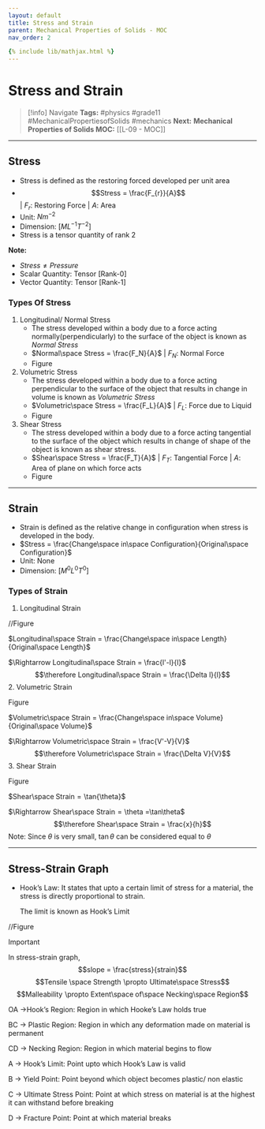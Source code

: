 ```yaml
---
layout: default
title: Stress and Strain
parent: Mechanical Properties of Solids - MOC
nav_order: 2

{% include lib/mathjax.html %}
---
```


# Stress and Strain

> [!info] Navigate
> **Tags:** #physics #grade11 #MechanicalPropertiesofSolids #mechanics
> **Next:** 
> **Mechanical Properties of Solids MOC:** [[L-09 - MOC]]

---
## Stress

- Stress is defined as the restoring forced developed per unit area
- $$Stress = \frac{F_{r}}{A}$$ | $F_r$: Restoring Force | $A$: Area
- Unit: $Nm^{− 2}$
- Dimension: $[ML^{-1}T^{-2}]$
- Stress is a tensor quantity of rank 2

**Note:**

- $Stress \neq Pressure$
- Scalar Quantity: Tensor [Rank-0]
- Vector Quantity: Tensor [Rank-1]

### Types Of Stress

1. Longitudinal/ Normal Stress
    - The stress developed within a body due to a force acting normally(perpendicularly) to the surface of the object is known as *Normal Stress*
    - $Normal\space Stress = \frac{F_N}{A}$ $|$ $F_N$: Normal Force
    - Figure
2. Volumetric Stress
    - The stress developed within a body due to a force acting perpendicular to the surface of the object that results in change in volume is known as *Volumetric Stress*
    - $Volumetric\space Stress = \frac{F_L}{A}$ | $F_L$: Force due to Liquid
    - Figure
3. Shear Stress
    - The stress developed within a body due to a force acting tangential to the surface of the object which results in change of shape of the object is known as shear stress.
    - $Shear\space Stress = \frac{F_T}{A}$ $|$ $F_T$: Tangential Force $|$ $A$: Area of plane on which force acts
    - Figure

---

## Strain

- Strain is defined as the relative change in configuration when stress is developed in the body.
- $Stress = \frac{Change\space in\space Configuration}{Original\space Configuration}$
- Unit: None
- Dimension: $[M^0L^0T^0]$

### Types of Strain

1. Longitudinal Strain

//Figure

$Longitudinal\space Strain = \frac{Change\space in\space Length}{Original\space Length}$

$\Rightarrow Longitudinal\space Strain = \frac{l'-l}{l}$
$$\therefore Longitudinal\space Strain = \frac{\Delta l}{l}$$
2. Volumetric Strain

Figure

$Volumetric\space Strain = \frac{Change\space in\space Volume}{Original\space Volume}$

$\Rightarrow Volumetric\space Strain = \frac{V'-V}{V}$
$$\therefore Volumetric\space Strain = \frac{\Delta V}{V}$$
3. Shear Strain

Figure

$Shear\space Strain = \tan{\theta}$

$\Rightarrow Shear\space Strain = \theta =\tan\theta$
$$\therefore Shear\space Strain = \frac{x}{h}$$
Note: Since $\theta$ is very small, $\tan{\theta}$ can be considered equal to $\theta$    

---

## Stress-Strain Graph

- Hook’s Law: It states that upto a certain limit of stress for a material, the stress is directly proportional to strain.
    
    The limit is known as Hook’s Limit
    

//Figure

> [!Important]
> In stress-strain graph, 
> $$slope = \frac{stress}{strain}$$
> $$Tensile \space Strength \propto Ultimate\space Stress$$
> $$Malleability \propto Extent\space of\space Necking\space Region$$

OA →Hook’s Region: Region in which Hooke’s Law holds true

BC → Plastic Region: Region in which any deformation made on material is permanent

CD → Necking Region: Region in which material begins to flow

A → Hook’s Limit: Point upto which Hook’s Law is valid

B → Yield Point: Point beyond which object becomes plastic/ non elastic

C → Ultimate Stress Point: Point at which stress on material is at the highest it can withstand before breaking

D → Fracture Point: Point at which material breaks
